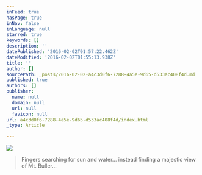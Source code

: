 ```yaml
---
inFeed: true
hasPage: true
inNav: false
inLanguage: null
starred: true
keywords: []
description: ''
datePublished: '2016-02-02T01:57:22.462Z'
dateModified: '2016-02-02T01:55:13.938Z'
title: ''
author: []
sourcePath: _posts/2016-02-02-a4c3d0f6-7288-4a5e-9d65-d533ac408f4d.md
published: true
authors: []
publisher:
  name: null
  domain: null
  url: null
  favicon: null
url: a4c3d0f6-7288-4a5e-9d65-d533ac408f4d/index.html
_type: Article

---
```

![](https://s3-us-west-2.amazonaws.com/the-grid-img/p/0bfc291157bef61f55dace697e07c2b4dc96f44f.jpg)

> Fingers searching for sun and water... instead finding a majestic view of Mt. Buller...